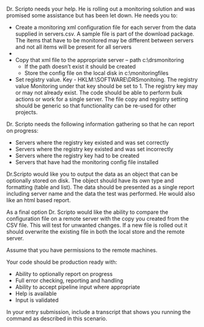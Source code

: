 Dr. Scripto needs your help.  He is rolling out a monitoring solution and was promised some assistance but has been let down. He needs you to:

* Create a monitoring xml configuration file for each server from the data supplied in servers.csv. A sample file is part of the download package. The items that have to be monitored may be different between servers and not all items will be present for all servers
* 
* Copy that xml file to the appropriate server – path c:\drsmonitoring
  * If the path doesn’t exist it should be created
  * Store the config file on the local disk in c:\monitoringfiles
* Set registry value. Key - HKLM:\SOFTWARE\DRSmonitoing. The registry value Monitoring under that key should be set to 1. The registry key may or may not already exist.
The code should be able to perform bulk actions or work for a single server. The file copy and registry setting should be generic so that functionality can be re-used for other projects.

Dr. Scripto needs the following information gathering so that he can report on progress:

* Servers where the registry key existed and was set correctly
* Servers where the registry key existed and was set incorrectly
* Servers where the registry key had to be created
* Servers that have had the monitoring config file installed

Dr.Scripto would like you to output the data as an object that can be optionally stored on disk. The object should have its own type and formatting (table and list). The data should be presented as a single report including server name and the data the test was performed. He would also like an html based report.

As a final option Dr. Scripto would like the ability to compare the configuration file on a remote server with the copy you created from the CSV file. This will test for unwanted changes. If a new file is rolled out it should overwrite the existing file in both the local store and the remote server.

Assume that you have permissions to the remote machines.

Your code should be production ready with:

* Ability to optionally report on progress
* Full error checking, reporting and handling
* Ability to accept pipeline input where appropriate
* Help is available
* Input is validated

In your entry submission, include a transcript that shows you running the command as described in this scenario.
